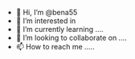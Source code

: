 - 👋 Hi, I’m @bena55 
- 👀 I’m interested in 
- 🌱 I’m currently learning ....
- 💞️ I’m looking to collaborate on ....
- 📫 How to reach me .....

<!---
bena55/bena55 is a ✨ special ✨ repository because its `README.md` (this file) appears on your GitHub profile.
You can click the Preview link to take a look at your changes.
--->
